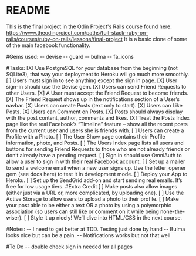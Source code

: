 # README

This is the final project in the Odin Project's Rails course found here:
https://www.theodinproject.com/paths/full-stack-ruby-on-rails/courses/ruby-on-rails/lessons/final-project
It is a basic clone of some of the main facebook functionality.

#Gems used:
-- devise
-- guard
-- bulma
-- fa_icons

#Tasks:
[X] Use PostgreSQL for your database from the beginning (not SQLite3), that way your deployment to Heroku will go much more smoothly. 
[ ] Users must sign in to see anything except the sign in page.
[X] User sign-in should use the Devise gem. 
[X] Users can send Friend Requests to other Users.
[X] A User must accept the Friend Request to become friends.
[X] The Friend Request shows up in the notifications section of a User’s navbar.
[X] Users can create Posts (text only to start).
[X] Users can Like Posts.
[X] Users can Comment on Posts.
[X] Posts should always display with the post content, author, comments and likes.
[X] Treat the Posts Index page like the real Facebook’s “Timeline” feature – show all the recent posts from the current user and users she is friends with.
[ ] Users can create a Profile with a Photo.
[ ] The User Show page contains their Profile information, photo, and Posts.
[ ] The Users Index page lists all users and buttons for sending Friend Requests to those who are not already friends or don’t already have a pending request.
[ ] Sign in should use OmniAuth to allow a user to sign in with their real Facebook account. 
[ ] Set up a mailer to send a welcome email when a new user signs up. Use the letter_opener gem (see docs here) to test it in development mode.
[ ] Deploy your App to Heroku.
[ ] Set up the SendGrid add-on and start sending real emails. It’s free for low usage tiers.
#Extra Credit
[ ] Make posts also allow images (either just via a URL or, more complicated, by uploading one).
[ ] Use the Active Storage to allow users to upload a photo to their profile.
[ ] Make your post able to be either a text OR a photo by using a polymorphic association (so users can still like or comment on it while being none-the-wiser).
[ ] Style it up nicely! We’ll dive into HTML/CSS in the next course.


#Notes:
-- I need to get better at TDD. Testing just done by hand
-- Bulma looks nice but can be a pain.
-- Notifications works but not that well

#To Do
-- double check sign in needed for all pages